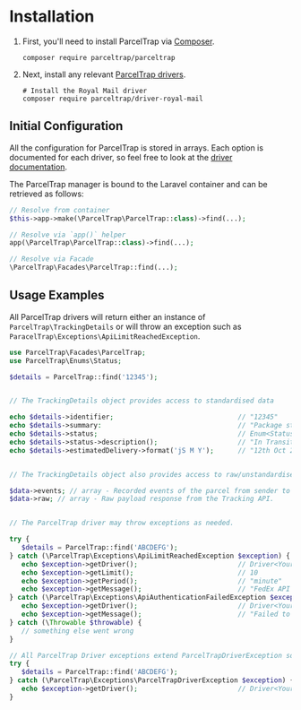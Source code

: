# Installation

1. First, you'll need to install ParcelTrap via [Composer][].
   ```shell
   composer require parceltrap/parceltrap
   ```

1. Next, install any relevant [ParcelTrap drivers][drivers].
   ```shell
   # Install the Royal Mail driver
   composer require parceltrap/driver-royal-mail
   ```

<a name="initial-configuration"></a>
## Initial Configuration

All the configuration for ParcelTrap is stored in arrays. Each option is documented for each driver, so feel free to look at the [driver documentation][drivers].

The ParcelTrap manager is bound to the Laravel container and can be retrieved as follows:

```php
// Resolve from container
$this->app->make(\ParcelTrap\ParcelTrap::class)->find(...);

// Resolve via `app()` helper
app(\ParcelTrap\ParcelTrap::class)->find(...);

// Resolve via Facade
\ParcelTrap\Facades\ParcelTrap::find(...);
```

<a name="usage-examples"></a>
## Usage Examples

All ParcelTrap drivers will return either an instance of `ParcelTrap\TrackingDetails` or will throw an exception such as `ParacelTrap\Exceptions\ApiLimitReachedException`.

```php
use ParcelTrap\Facades\ParcelTrap;
use ParcelTrap\Enums\Status;

$details = ParcelTrap::find('12345');


// The TrackingDetails object provides access to standardised data

echo $details->identifier;                               // "12345"
echo $details->summary:                                  // "Package status is: In Transit"
echo $details->status;                                   // Enum<Status>
echo $details->status->description();                    // "In Transit"
echo $details->estimatedDelivery->format('jS M Y');      // "12th Oct 2022"


// The TrackingDetails object also provides access to raw/unstandardised data from the API

$data->events; // array - Recorded events of the parcel from sender to receiver
$data->raw; // array - Raw payload response from the Tracking API.


// The ParcelTrap driver may throw exceptions as needed.

try {
   $details = ParcelTrap::find('ABCDEFG');
} catch (\ParcelTrap\Exceptions\ApiLimitReachedException $exception) {
   echo $exception->getDriver();                         // Driver<YourSelectedDriver>
   echo $exception->getLimit();                          // 10
   echo $exception->getPeriod();                         // "minute"
   echo $exception->getMessage();                        // "FedEx API limit reached (10 calls/minute)"
} catch (\ParcelTrap\Exceptions\ApiAuthenticationFailedException $exception) {
   echo $exception->getDriver();                         // Driver<YourSelectedDriver>
   echo $exception->getMessage();                        // "Failed to authenticate connection with FedEx"
} catch (\Throwable $throwable) {
   // something else went wrong
}

// All ParcelTrap Driver exceptions extend ParcelTrapDriverException so you can catch all:
try {
   $details = ParcelTrap::find('ABCDEFG');
} catch (\ParcelTrap\Exceptions\ParcelTrapDriverException $exception) {
   echo $exception->getDriver();                         // Driver<YourSelectedDriver>
}
```

[composer]: https://getcomposer.org
[drivers]: drivers
